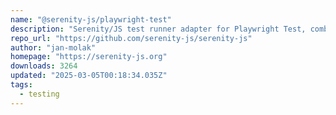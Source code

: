 ```yaml
---
name: "@serenity-js/playwright-test"
description: "Serenity/JS test runner adapter for Playwright Test, combining Playwright's developer experience with the advanced reporting and automation capabilities of Serenity/JS."
repo_url: "https://github.com/serenity-js/serenity-js"
author: "jan-molak"
homepage: "https://serenity-js.org"
downloads: 3264
updated: "2025-03-05T00:18:34.035Z"
tags: 
  - testing
---
```

